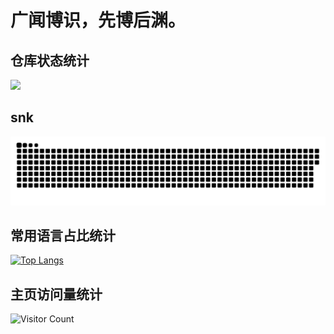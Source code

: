 # 广闻博识，先博后渊。

## 仓库状态统计

![](https://github-readme-stats.vercel.app/api?username=ancientlian&show_icons=true&theme=tokyonight)

## snk
![亮色](https://raw.githubusercontent.com/ancientlian/ancientlian/output/github-contribution-grid-snake.svg)

## 常用语言占比统计

[![Top Langs](https://github-readme-stats.vercel.app/api/top-langs/?username=ancientlian&theme=tokyonight)](https://github.com/anuraghazra/github-readme-stats)

## 主页访问量统计

![Visitor Count](https://profile-counter.glitch.me/ancientlian/count.svg)

